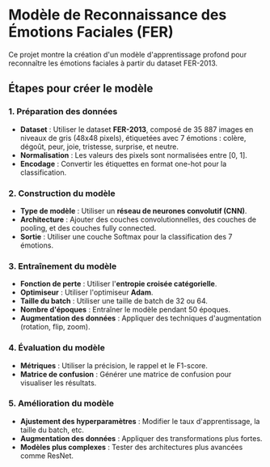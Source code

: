 # Modèle de Reconnaissance des Émotions Faciales (FER)

Ce projet montre la création d'un modèle d'apprentissage profond pour reconnaître les émotions faciales à partir du dataset FER-2013.

## Étapes pour créer le modèle

### 1. Préparation des données

- **Dataset** : Utiliser le dataset **FER-2013**, composé de 35 887 images en niveaux de gris (48x48 pixels), étiquetées avec 7 émotions : colère, dégoût, peur, joie, tristesse, surprise, et neutre.
- **Normalisation** : Les valeurs des pixels sont normalisées entre [0, 1].
- **Encodage** : Convertir les étiquettes en format one-hot pour la classification.

### 2. Construction du modèle

- **Type de modèle** : Utiliser un **réseau de neurones convolutif (CNN)**.
- **Architecture** : Ajouter des couches convolutionnelles, des couches de pooling, et des couches fully connected.
- **Sortie** : Utiliser une couche Softmax pour la classification des 7 émotions.

### 3. Entraînement du modèle

- **Fonction de perte** : Utiliser l'**entropie croisée catégorielle**.
- **Optimiseur** : Utiliser l'optimiseur **Adam**.
- **Taille du batch** : Utiliser une taille de batch de 32 ou 64.
- **Nombre d'époques** : Entraîner le modèle pendant 50 époques.
- **Augmentation des données** : Appliquer des techniques d'augmentation (rotation, flip, zoom).

### 4. Évaluation du modèle

- **Métriques** : Utiliser la précision, le rappel et le F1-score.
- **Matrice de confusion** : Générer une matrice de confusion pour visualiser les résultats.

### 5. Amélioration du modèle

- **Ajustement des hyperparamètres** : Modifier le taux d'apprentissage, la taille du batch, etc.
- **Augmentation des données** : Appliquer des transformations plus fortes.
- **Modèles plus complexes** : Tester des architectures plus avancées comme ResNet.



